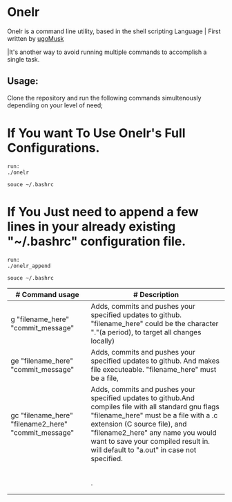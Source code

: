 # Onelr
Onelr is a command line utility, based in the shell scripting Language | First written by [ugoMusk](https://github.com/ugoMusk)

|It's another way to avoid running multiple commands to accomplish a single task.

## Usage:
Clone the repository and run the following commands simultenously dependiing on your level of need;

# If You want To Use Onelr's Full Configurations.
```
run:
./onelr

souce ~/.bashrc
```
# If You Just need to append a few lines in your already existing "~/.bashrc" configuration file.
```
run:
./onelr_append

souce ~/.bashrc
```
| # Command usage | # Description                                                                                                                                                                                        |
| ------ | -------------------------------------------------------------------------------------------------------------------------------------------------------------------------------------------------- |
| g "filename_here" "commit_message"   | Adds, commits and pushes your specified updates to github. "filename_here"  could be the character "."(a period), to target all changes locally)                                                                                                                             |
| ge "filename_here" "commit_message" | Adds, commits and pushes your specified updates to github. And makes file  executeable. "filename_here"  must be a file,                                                              |
| gc "filename_here" "filename2_here" "commit_message" | Adds, commits and pushes your specified updates to github.And compiles file with all standard gnu flags  "filename_here" must be a file with a .c extension (C source file), and "filename2_here" any name you would want to save your compiled result in. will default to "a.out" in case not specified.                                                           |
|        |                                                                                                                                                              |
|  |                                                                                                                                                            |
|  |                                                                            |
| |                                                                                                                                                                |
| |                                             |
| |.                                                |
| |                                             |
| |
